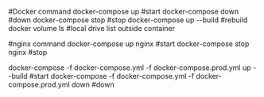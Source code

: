 #Docker command
docker-compose up #start
docker-compose down #down
docker-compose stop #stop
docker-compose up --build #rebuild
docker volume ls #local drive list outside container

#nginx command
docker-compose up nginx #start
docker-compose stop nginx #stop

docker-compose -f docker-compose.yml -f docker-compose.prod.yml up --build #start
docker-compose -f docker-compose.yml -f docker-compose.prod.yml down #down

